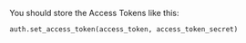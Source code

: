 You should store the Access Tokens like this:

```python
auth.set_access_token(access_token, access_token_secret)
```

#### 
